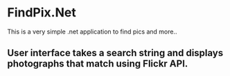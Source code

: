 # FindPix.Net
This is a very simple .net application to find pics and more..

## User interface takes a search string and displays photographs that match using Flickr API.
